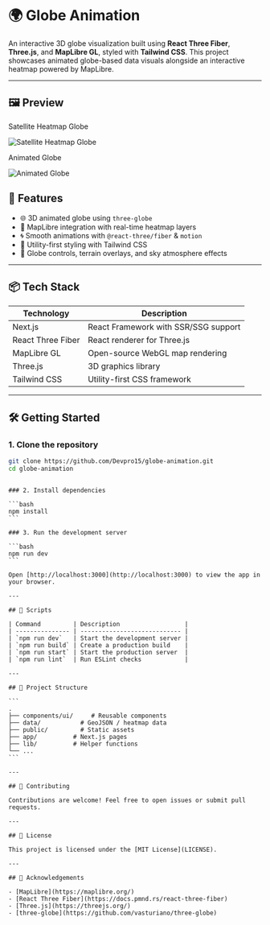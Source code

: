 # 🌍 Globe Animation

An interactive 3D globe visualization built using **React Three Fiber**, **Three.js**, and **MapLibre GL**, styled with **Tailwind CSS**. This project showcases animated globe-based data visuals alongside an interactive heatmap powered by MapLibre.

---

##  🖼️ Preview
Satellite Heatmap Globe

![Satellite Heatmap Globe](https://github.com/user-attachments/assets/a90cf24d-57f9-4c1e-852c-0d378649b1ce)

Animated Globe

![Animated Globe](https://github.com/user-attachments/assets/b8762d97-3eca-4c59-8228-df10dcbc870b)

## 🚀 Features

- 🌐 3D animated globe using `three-globe`
- 📡 MapLibre integration with real-time heatmap layers
- 🌀 Smooth animations with `@react-three/fiber` & `motion`
- 💅 Utility-first styling with Tailwind CSS
- 🧭 Globe controls, terrain overlays, and sky atmosphere effects

---

## 📦 Tech Stack

| Technology        | Description                          |
| ----------------- | ------------------------------------ |
| Next.js           | React Framework with SSR/SSG support |
| React Three Fiber | React renderer for Three.js          |
| MapLibre GL       | Open-source WebGL map rendering      |
| Three.js          | 3D graphics library                  |
| Tailwind CSS      | Utility-first CSS framework          |

---

## 🛠️ Getting Started

### 1. Clone the repository

```bash
git clone https://github.com/Devpro15/globe-animation.git
cd globe-animation
```
````

### 2. Install dependencies

```bash
npm install
```

### 3. Run the development server

```bash
npm run dev
```

Open [http://localhost:3000](http://localhost:3000) to view the app in your browser.

---

## 🧪 Scripts

| Command         | Description                  |
| --------------- | ---------------------------- |
| `npm run dev`   | Start the development server |
| `npm run build` | Create a production build    |
| `npm run start` | Start the production server  |
| `npm run lint`  | Run ESLint checks            |

---

## 📁 Project Structure

```
.
├── components/ui/     # Reusable components
├── data/           # GeoJSON / heatmap data
├── public/         # Static assets
├── app/          # Next.js pages
├── lib/          # Helper functions
└── ...
```

---

## 🤝 Contributing

Contributions are welcome! Feel free to open issues or submit pull requests.

---

## 📄 License

This project is licensed under the [MIT License](LICENSE).

---

## 🔗 Acknowledgements

- [MapLibre](https://maplibre.org/)
- [React Three Fiber](https://docs.pmnd.rs/react-three-fiber)
- [Three.js](https://threejs.org/)
- [three-globe](https://github.com/vasturiano/three-globe)

